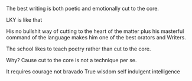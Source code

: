 The best writing is both poetic and emotionally cut to the core.

LKY is like that

His no bullshit way of cutting to the heart of the matter plus his masterful command of the language makes him one of the best orators and Writers.

The school likes to teach poetry rather than cut to the core.

Why? Cause cut to the core is not a technique per se.

It requires courage not bravado
True wisdom self indulgent intelligence 